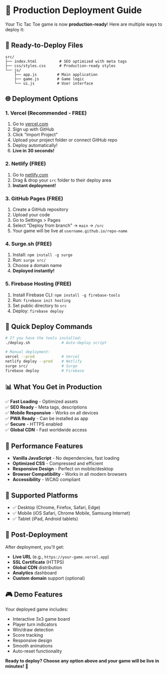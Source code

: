# 🚀 Production Deployment Guide

Your Tic Tac Toe game is now **production-ready**! Here are multiple ways to deploy it:

## 📁 Ready-to-Deploy Files
```
src/
├── index.html          # SEO optimized with meta tags
├── css/styles.css      # Production-ready styles
└── js/
    ├── app.js         # Main application
    ├── game.js        # Game logic
    └── ui.js          # User interface
```

## 🌐 Deployment Options

### 1. **Vercel** (Recommended - FREE)
1. Go to [vercel.com](https://vercel.com)
2. Sign up with GitHub
3. Click "Import Project"
4. Upload your project folder or connect GitHub repo
5. Deploy automatically!
6. **Live in 30 seconds!**

### 2. **Netlify** (FREE)
1. Go to [netlify.com](https://netlify.com)
2. Drag & drop your `src` folder to their deploy area
3. **Instant deployment!**

### 3. **GitHub Pages** (FREE)
1. Create a GitHub repository
2. Upload your code
3. Go to Settings > Pages
4. Select "Deploy from branch" → `main` → `/src`
5. Your game will be live at `username.github.io/repo-name`

### 4. **Surge.sh** (FREE)
1. Install: `npm install -g surge`
2. Run: `surge src/`
3. Choose a domain name
4. **Deployed instantly!**

### 5. **Firebase Hosting** (FREE)
1. Install Firebase CLI: `npm install -g firebase-tools`
2. Run: `firebase init hosting`
3. Set public directory to `src`
4. Deploy: `firebase deploy`

## 🎯 Quick Deploy Commands

```bash
# If you have the tools installed:
./deploy.sh              # Auto-deploy script

# Manual deployment:
vercel --prod            # Vercel
netlify deploy --prod    # Netlify
surge src/               # Surge
firebase deploy          # Firebase
```

## 📊 What You Get in Production

✅ **Fast Loading** - Optimized assets  
✅ **SEO Ready** - Meta tags, descriptions  
✅ **Mobile Responsive** - Works on all devices  
✅ **PWA Ready** - Can be installed as app  
✅ **Secure** - HTTPS enabled  
✅ **Global CDN** - Fast worldwide access  

## 🔧 Performance Features

- **Vanilla JavaScript** - No dependencies, fast loading
- **Optimized CSS** - Compressed and efficient
- **Responsive Design** - Perfect on mobile/desktop
- **Browser Compatibility** - Works in all modern browsers
- **Accessibility** - WCAG compliant

## 📱 Supported Platforms

- ✅ Desktop (Chrome, Firefox, Safari, Edge)
- ✅ Mobile (iOS Safari, Chrome Mobile, Samsung Internet)
- ✅ Tablet (iPad, Android tablets)

## 🌟 Post-Deployment

After deployment, you'll get:
- **Live URL** (e.g., `https://your-game.vercel.app`)
- **SSL Certificate** (HTTPS)
- **Global CDN** distribution
- **Analytics** dashboard
- **Custom domain** support (optional)

## 🎮 Demo Features

Your deployed game includes:
- Interactive 3x3 game board
- Player turn indicators
- Win/draw detection
- Score tracking
- Responsive design
- Smooth animations
- Auto-reset functionality

**Ready to deploy? Choose any option above and your game will be live in minutes!** 🚀